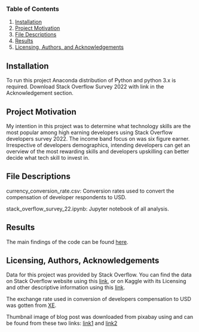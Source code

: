 
### Table of Contents

1. [Installation](#installation)
2. [Project Motivation](#motivation)
3. [File Descriptions](#files)
4. [Results](#results)
5. [Licensing, Authors, and Acknowledgements](#licensing)

## Installation <a name="installation"></a>

 To run this project Anaconda distribution of Python and python 3.x is required. Download Stack Overflow Survey 2022 with link in the Acknowledgement section.

## Project Motivation <a name="motivation"></a>

My intention in this project was to determine what technology skills are the most popular among high earning developers using Stack Overflow developers survey 2022. The income band focus on was six figure earner. Irrespective of developers demographics, intending developers can get an overview of the most rewarding skills and developers upskilling can better decide what tech skill to invest in.

## File Descriptions <a name="files"></a>

currency_conversion_rate.csv: Conversion rates used to convert the compensation of developer respondents to USD. 

stack_overflow_survey_22.ipynb: Jupyter notebook of all analysis.

## Results <a name="results"></a>

The main findings of the code can be found [here](https://medium.com/@charlesobinet7/tech-skills-of-six-figure-paycheck-developers-6dd88b9d08b).

## Licensing, Authors, Acknowledgements <a name="licensing"></a>

Data for this project was provided by Stack Overflow.  You can find the data on Stack Overflow website using this [link](https://insights.stackoverflow.com/survey/?_ga=2.153060153.1044804860.1673206057-1926338853.1667838975), or on Kaggle with its Licensing and other descriptive information using this [link](https://www.kaggle.com/datasets/dheemanthbhat/stack-overflow-annual-developer-survey-2022).  

The exchange rate used in conversion of developers compensation to USD was gotten from [XE](https://www.xe.com).

Thumbnail image of blog post was downloaded from pixabay using and can be found from these two links: [link1](https://pixabay.com/photos/usd-bills-dollars-money-cash-2874026/) and [link2](https://pixabay.com/photos/software-developer-web-developer-6521720/)